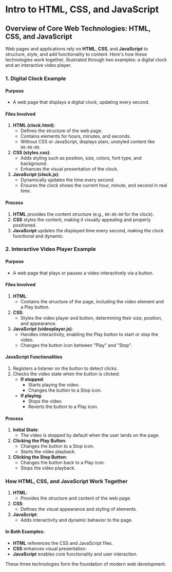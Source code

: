# Intro to HTML, CSS, and JavaScript

## Overview of Core Web Technologies: HTML, CSS, and JavaScript
Web pages and applications rely on **HTML**, **CSS**, and **JavaScript** to structure, style, and add functionality to content. Here's how these technologies work together, illustrated through two examples: a digital clock and an interactive video player.

### 1. Digital Clock Example

#### Purpose
- A web page that displays a digital clock, updating every second.

#### Files Involved
1. **HTML (clock.html)**:
   - Defines the structure of the web page.
   - Contains elements for hours, minutes, and seconds.
   - Without CSS or JavaScript, displays plain, unstyled content like `00:00:00`.
2. **CSS (styles.css)**:
   - Adds styling such as position, size, colors, font type, and background.
   - Enhances the visual presentation of the clock.
3. **JavaScript (clock.js)**:
   - Dynamically updates the time every second.
   - Ensures the clock shows the current hour, minute, and second in real time.

#### Process
1. **HTML** provides the content structure (e.g., `00:00:00` for the clock).
2. **CSS** styles the content, making it visually appealing and properly positioned.
3. **JavaScript** updates the displayed time every second, making the clock functional and dynamic.

### 2. Interactive Video Player Example

#### Purpose
- A web page that plays or pauses a video interactively via a button.

#### Files Involved
1. **HTML**:
   - Contains the structure of the page, including the video element and a Play button.
2. **CSS**:
   - Styles the video player and button, determining their size, position, and appearance.
3. **JavaScript (videoplayer.js)**:
   - Handles interactivity, enabling the Play button to start or stop the video.
   - Changes the button icon between "Play" and "Stop".

#### JavaScript Functionalities
1. Registers a listener on the button to detect clicks.
2. Checks the video state when the button is clicked:
   - **If stopped**:
     - Starts playing the video.
     - Changes the button to a Stop icon.
   - **If playing**:
     - Stops the video.
     - Reverts the button to a Play icon.

#### Process
1. **Initial State**:
   - The video is stopped by default when the user lands on the page.
2. **Clicking the Play Button**:
   - Changes the button to a Stop icon.
   - Starts the video playback.
3. **Clicking the Stop Button**:
   - Changes the button back to a Play icon.
   - Stops the video playback.

### How HTML, CSS, and JavaScript Work Together
1. **HTML**:
   - Provides the structure and content of the web page.
2. **CSS**:
   - Defines the visual appearance and styling of elements.
3. **JavaScript**:
   - Adds interactivity and dynamic behavior to the page.

#### In Both Examples:
- **HTML** references the CSS and JavaScript files.
- **CSS** enhances visual presentation.
- **JavaScript** enables core functionality and user interaction.

These three technologies form the foundation of modern web development.
